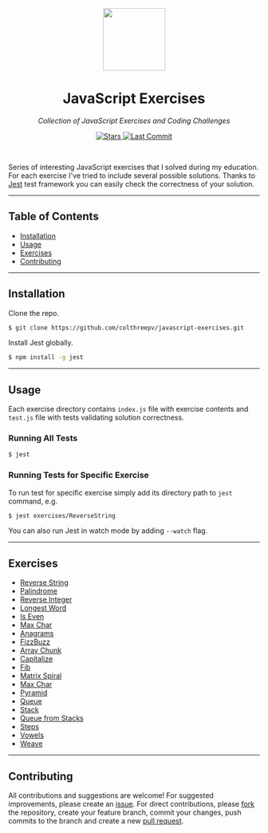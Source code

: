 <div align="center">
  <a href="https://github.com/appalaszynski/javascript-exercises">
    <img src="https://user-images.githubusercontent.com/35331661/42527869-27757618-847a-11e8-92f0-ab671ea0d200.png" height="125px">
  </a>
  <h1>JavaScript Exercises</h1>
  <p>
    <em>Collection of JavaScript Exercises and Coding Challenges</em>
  </p>
  <p>
    <a href="https://github.com/appalaszynski/javascript-exercises/stargazers">
      <img src="https://img.shields.io/github/stars/appalaszynski/javascript-exercises.svg" alt="Stars" /> 
    </a>
    <a href="https://github.com/appalaszynski/javascript-exercises/commits/master">
      <img src="https://img.shields.io/github/last-commit/appalaszynski/javascript-exercises.svg" alt="Last Commit" />
    </a>
  </p>
  <br>
</div>

Series of interesting JavaScript exercises that I solved during my education. For each exercise I've tried to include several possible solutions. Thanks to [Jest](https://jestjs.io/) test framework you can easily check the correctness of your solution.

---

## Table of Contents

- [Installation](#installation)
- [Usage](#usage)
- [Exercises](#exercises)
- [Contributing](#contributing)

---

## Installation

Clone the repo.

```bash
$ git clone https://github.com/colthreepv/javascript-exercises.git
```

Install Jest globally.

```bash
$ npm install -g jest
```

---

## Usage

Each exercise directory contains `index.js` file with exercise contents and `test.js` file with tests validating solution correctness.

### Running All Tests

```bash
$ jest
```

### Running Tests for Specific Exercise

To run test for specific exercise simply add its directory path to `jest` command, e.g.

```bash
$ jest exercises/ReverseString
```

You can also run Jest in watch mode by adding `--watch` flag.

---

## Exercises

- [Reverse String](exercises/ReverseString/index.js)
- [Palindrome](exercises/Palindrome/index.js)
- [Reverse Integer](exercises/ReverseInteger/index.js)
- [Longest Word](exercises/LongestWord/index.js)
- [Is Even](exercises/IsEven/index.js)
- [Max Char](exercises/MaxChar/index.js)
- [Anagrams](exercises/Anagrams/index.js)
- [FizzBuzz](exercises/FizzBuzz/index.js)
- [Array Chunk](exercises/ArrayChunk/index.js)
- [Capitalize](exercises/Capitalize/index.js)
- [Fib](exercises/Fib/index.js)
- [Matrix Spiral](exercises/MatrixSpiral/index.js)
- [Max Char](exercises/MaxChar/index.js)
- [Pyramid](exercises/Pyramid/index.js)
- [Queue](exercises/Queue/index.js)
- [Stack](exercises/Stack/index.js)
- [Queue from Stacks](exercises/QueueFromStacks/index.js)
- [Steps](exercises/Steps/index.js)
- [Vowels](exercises/Vowels/index.js)
- [Weave](exercises/Weave/index.js)

---

## Contributing

All contributions and suggestions are welcome! For suggested improvements, please create an [issue](https://github.com/appalaszynski/javascript-exercises/issues). For direct contributions, please [fork](https://github.com/appalaszynski/javascript-exercises/fork) the repository, create your feature branch, commit your changes, push commits to the branch and create a new [pull request](https://github.com/appalaszynski/javascript-exercises/pulls).
